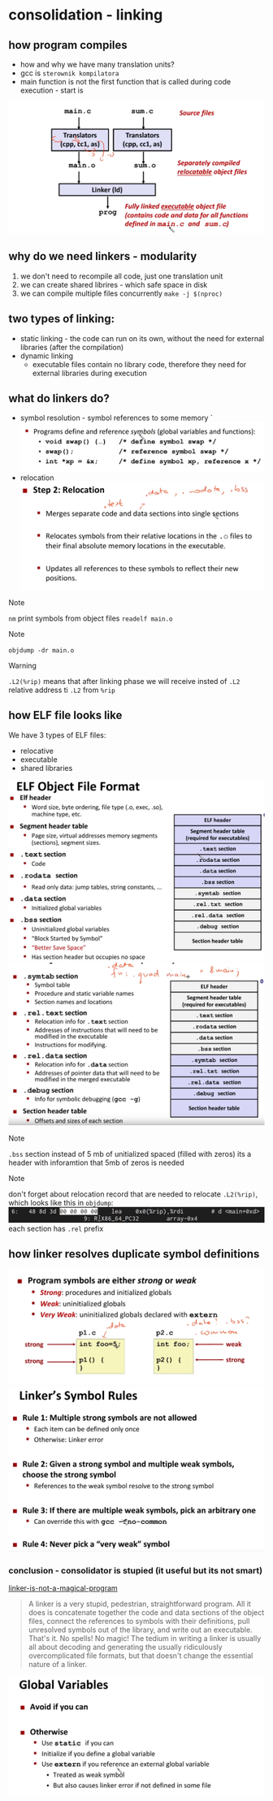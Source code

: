 # consolidation - linking


## how program compiles

* how and why we have many translation units?
* gcc is `sterownik kompilatora`
* main function is not the first function that is called during code execution - start is

![linking](./imgs/consolidation/linking.png)

## why do we need linkers - modularity
1. we don't need to recompile all code, just one translation unit
2. we can create shared librires - which safe space in disk
3. we can compile multiple files concurrently `make -j $(nproc)`

##  two types of linking:
* static linking - the code can run on its own, without the need for external libraries (after the compilation)
* dynamic linking
  * executable files contain no library code, therefore they need for external libraries during execution
  
## what do linkers do?
* symbol resolution - symbol references to some memory
`![sym-resolution](imgs/consolidation/sym-resolution.png)
* relocation
  ![relocation](./imgs/consolidation/relocation.png)


> [!NOTE]
> `nm` print symbols from object files
> `readelf main.o`


> [!NOTE]
> `objdump -dr main.o`


> [!WARNING]
> `.L2(%rip)` means that after linking phase we will receive insted of `.L2` relative address ti `.L2` from `%rip`

## how ELF file looks like

We have 3 types of ELF files:
* relocative
* executable
* shared libraries


![elf-format](./imgs/consolidation/elf-format.png)
![alt text](./imgs/consolidation/elf-format-2.png)

> [!NOTE]
> `.bss` section instead of 5 mb of unitialized spaced (filled with zeros) its a header with inforamtion that 5mb of zeros is needed

> [!NOTE]
> don't forget about relocation record that are needed to relocate `.L2(%rip)`, which looks like this in `objdump`:
> ![alt text](image.png)
> each section has `.rel` prefix


## how linker resolves duplicate symbol definitions

![duplicate-symbol](./imgs/consolidation/duplicate-symbol.png)
![linker-rules](./imgs/consolidation/linker-rules.png)


### conclusion - consolidator is stupied (it useful but its not smart)
[linker-is-not-a-magical-program](https://97-things-every-x-should-know.gitbooks.io/97-things-every-programmer-should-know/content/en/thing_53/)
> A linker is a very stupid, pedestrian, straightforward program. All it does is concatenate together the code and data sections of the object files, connect the references to symbols with their definitions, pull unresolved symbols out of the library, and write out an executable. That's it. No spells! No magic! The tedium in writing a linker is usually all about decoding and generating the usually ridiculously overcomplicated file formats, but that doesn't change the essential nature of a linker.

![alt text](./imgs/consolidation/global-vars.png)


